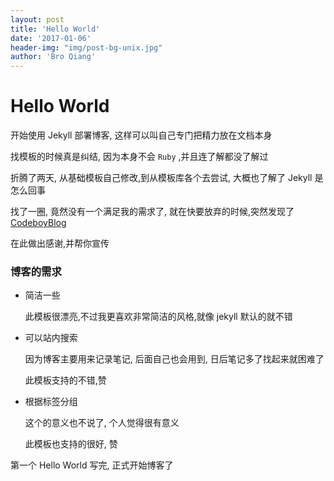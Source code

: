 ```yaml
---
layout: post
title: 'Hello World'
date: '2017-01-06'
header-img: "img/post-bg-unix.jpg"
author: 'Bro Qiang'
---
```


# Hello World

开始使用 Jekyll 部署博客, 这样可以叫自己专门把精力放在文档本身

找模板的时候真是纠结, 因为本身不会 `Ruby` ,并且连了解都没了解过

折腾了两天, 从基础模板自己修改,到从模板库各个去尝试, 大概也了解了 Jekyll 是怎么回事

找了一圈, 竟然没有一个满足我的需求了, 就在快要放弃的时候,突然发现了 [CodeboyBlog](https://github.com/androiddevelop/CodeboyBlog) 

在此做出感谢,并帮你宣传

### 博客的需求

- 简洁一些 

    此模板很漂亮,不过我更喜欢非常简洁的风格,就像 jekyll 默认的就不错

- 可以站内搜索

    因为博客主要用来记录笔记, 后面自己也会用到, 日后笔记多了找起来就困难了

    此模板支持的不错,赞

- 根据标签分组 

    这个的意义也不说了, 个人觉得很有意义

    此模板也支持的很好, 赞

第一个 Hello World 写完, 正式开始博客了


